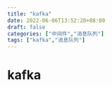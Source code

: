 ```yaml
---
title: "kafka"
date: 2022-06-06T13:52:20+08:00
draft: false
categories: ["中间件","消息队列"]
tags: ["kafka","消息队列"]
---
```

# kafka


